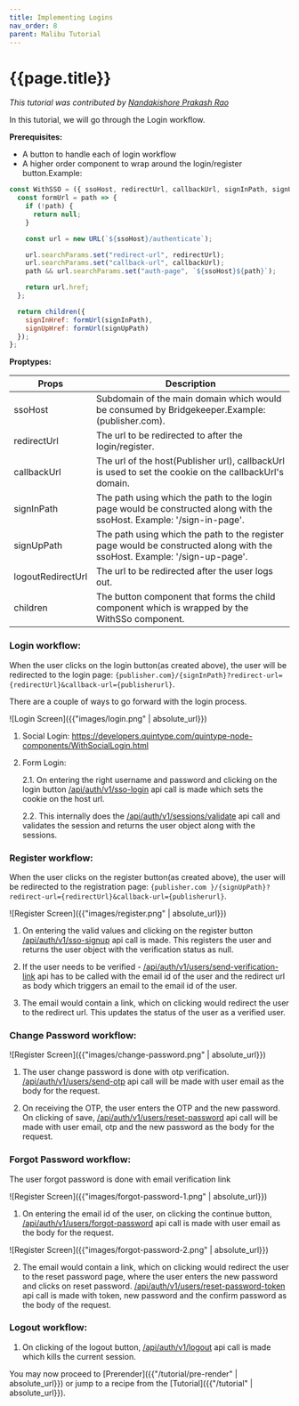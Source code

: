 ```yaml
---
title: Implementing Logins
nav_order: 8
parent: Malibu Tutorial
---
```


# {{page.title}}

*This tutorial was contributed by [Nandakishore Prakash Rao](https://twitter.com/nkp_adm)*

In this tutorial, we will go through the Login workflow.

**Prerequisites:**

* A button to handle each of login workflow
* A higher order component to wrap around the login/register button.Example:

```javascript
const WithSSO = ({ ssoHost, redirectUrl, callbackUrl, signInPath, signUpPath, logoutRedirectUrl = "", children }) => {
  const formUrl = path => {
    if (!path) {
      return null;
    }

    const url = new URL(`${ssoHost}/authenticate`);

    url.searchParams.set("redirect-url", redirectUrl);
    url.searchParams.set("callback-url", callbackUrl);
    path && url.searchParams.set("auth-page", `${ssoHost}${path}`);

    return url.href;
  };

  return children({
    signInHref: formUrl(signInPath),
    signUpHref: formUrl(signUpPath)
  });
};
```

**Proptypes:**

Props | Description
----- | -----------
ssoHost | Subdomain of the main domain which would be consumed by Bridgekeeper.Example: (publisher.com).
redirectUrl |  The url to be redirected to after the login/register.
callbackUrl |  The url of the host(Publisher url), callbackUrl is used to set the cookie on the callbackUrl's domain.
signInPath |  The path using which the path to the login page would be constructed along with the ssoHost. Example: '/sign-in-page'.
signUpPath |  The path using which the path to the register page would be constructed along with the ssoHost. Example: '/sign-up-page'.
logoutRedirectUrl | The url to be redirected after the user logs out.
children | The button component that forms the child component which is wrapped by the WithSSo component.


### Login workflow:

When the user clicks on the login button(as created above), the user will be redirected to the login page:
```{publisher.com}/{signInPath}?redirect-url={redirectUrl}&callback-url={publisherurl}```.

There are a couple of ways to go forward with the login process.

![Login Screen]({{"images/login.png" | absolute_url}})

1. Social Login: https://developers.quintype.com/quintype-node-components/WithSocialLogin.html
2. Form Login:

   2.1. On entering the right username and password and clicking on the login button [/api/auth/v1/sso-login](https://developers.quintype.com/bridgekeeper/swagger/) api call is made which sets the cookie on the host url.

   2.2. This internally does the [/api/auth/v1/sessions/validate](https://developers.quintype.com/bridgekeeper/swagger/) api call and validates the session and returns the user object along with the sessions.


### Register workflow:

When the user clicks on the register button(as created above), the user will be redirected to the registration page:
```{publisher.com }/{signUpPath}?redirect-url={redirectUrl}&callback-url={publisherurl}```.

![Register Screen]({{"images/register.png" | absolute_url}})

1. On entering the valid values and clicking on the register button [/api/auth/v1/sso-signup](https://developers.quintype.com/bridgekeeper/swagger/) api call is made. This registers the user and returns the user object with the verification status as null.

2. If the user needs to be verified - [/api/auth/v1/users/send-verification-link](https://developers.quintype.com/bridgekeeper/swagger/) api has to be called with the email id of the user and the redirect url as body which triggers an email to the email id of the user.

3. The email would contain a link, which on clicking would redirect the user to the redirect url. This updates the status of the user as a verified user.


### Change Password workflow:

![Register Screen]({{"images/change-password.png" | absolute_url}})

1. The user change password is done with otp verification. [/api/auth/v1/users/send-otp](https://developers.quintype.com/bridgekeeper/swagger/) api call will be made with user email as the body for the request.

2. On receiving the OTP, the user enters the OTP and the new password. On clicking of save, [/api/auth/v1/users/reset-password](https://developers.quintype.com/bridgekeeper/swagger/) api call will be made with user email, otp and the new password as the body for the request.


### Forgot Password workflow:

The user forgot password is done with email verification link

![Register Screen]({{"images/forgot-password-1.png" | absolute_url}})

1. On entering the email id of the user, on clicking the continue button, [/api/auth/v1/users/forgot-password](https://developers.quintype.com/bridgekeeper/swagger/) api call is made with user email as the body for the request.


![Register Screen]({{"images/forgot-password-2.png" | absolute_url}})

2. The email would contain a link, which on clicking would redirect the user to the reset password page, where the user enters the new password and clicks on reset password. [/api/auth/v1/users/reset-password-token](https://developers.quintype.com/bridgekeeper/swagger/) api call is made with token, new password and the confirm password as the body of the request.


### Logout workflow:

1. On clicking of the logout button, [/api/auth/v1/logout](https://developers.quintype.com/bridgekeeper/swagger) api call is made which kills the current session.


You may now proceed to [Prerender]({{"/tutorial/pre-render" | absolute_url}}) or jump to a recipe from the [Tutorial]({{"/tutorial" | absolute_url}}).

